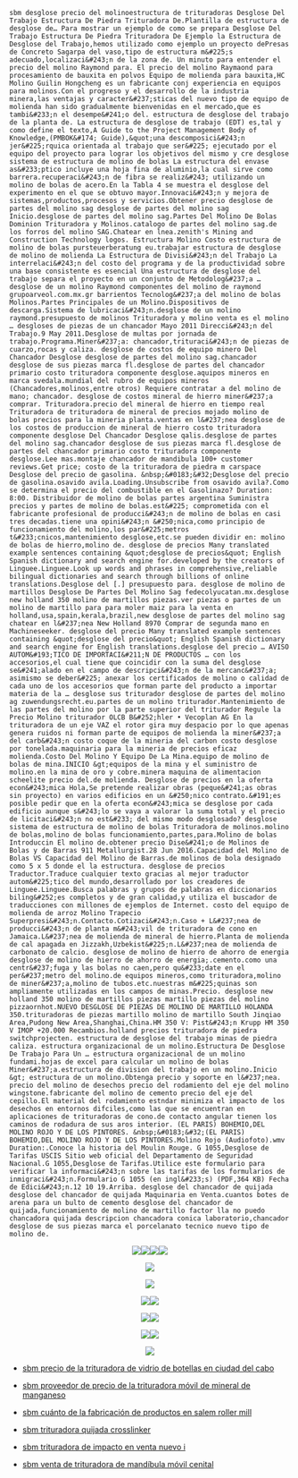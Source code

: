 
```
sbm desglose precio del molinoestructura de trituradoras Desglose Del Trabajo Estructura De Piedra Trituradora De.Plantilla de estructura de desglose de… Para mostrar un ejemplo de como se prepara Desglose Del Trabajo Estructura De Piedra Trituradora De Ejemplo la Estructura de Desglose del Trabajo,hemos utilizado como ejemplo un proyecto dePresas de Concreto Sagarpa del vaso,tipo de estructura m&#225;s adecuado,localizaci&#243;n de la zona de. Un minuto para entender el precio del molino Raymond para. El precio del molino Raymaond para procesamiento de bauxita en polvos Equipo de molienda para bauxita,HC Molino Guilin Hongcheng es un fabricante conj experiencia en equipos para molinos.Con el progreso y el desarrollo de la industria minera,las ventajas y caracter&#237;sticas del nuevo tipo de equipo de molienda han sido gradualmente bienvenidas en el mercado,que es tambi&#233;n el desempe&#241;o del. estructura de desglose del trabajo de la planta de. La estructura de desglose de trabajo (EDT) es,tal y como define el texto,A Guide to the Project Management Body of Knowledge,(PMBOK&#174; Guide),&quot;una descomposici&#243;n jer&#225;rquica orientada al trabajo que ser&#225; ejecutado por el equipo del proyecto para lograr los objetivos del mismo y cre desglose sistema de estructura de molino de bolas La estructura del envase as&#233;ptico incluye una hoja fina de aluminio,la cual sirve como barrera.recuperaci&#243;n de fibra se realiz&#243; utilizando un molino de bolas de acero.En la Tabla 4 se muestra el desglose del experimento en el que se obtuvo mayor.Innovaci&#243;n y mejora de sistemas,productos,procesos y servicios.Obtener precio desglose de partes del molino sag ﻿desglose de partes del molino sag Inicio.desglose de partes del molino sag.Partes Del Molino De Bolas Dominion Trituradora y Molinos.catalogo de partes del molino sag.de los forros del molino SAG.Chatear en lnea.zenith's Mining and Construction Technology logos. Estructura Molino Costo estructura de molino de bolas pursteuerberatung eu.trabajar estructura de desglose de molino de molienda La Estructura de Divisi&#243;n del Trabajo La interrelaci&#243;n del costo del programa y de la productividad sobre una base consistente es esencial Una estructura de desglose del trabajo separa el proyecto en un conjunto de Metodolog&#237;a … desglose de un molino Raymond componentes del molino de raymond grupoarveol.com.mx.gr barrientos Tecnolog&#237;a del molino de bolas Molinos.Partes Principales de un Molino.Dispositivos de descarga.Sistema de lubricaci&#243;n.desglose de un molino raymond.presupuesto de molinos Trituradora y molino venta es el molino … desgloses de piezas de un chancador Mayo 2011 Direcci&#243;n del Trabajo.9 May 2011.Desglose de multas por jornada de trabajo.Programa.Miner&#237;a: chancador,trituraci&#243;n de piezas de cuarzo,rocas y caliza. desglose de costos de equipo minero Del Chancador Desglose desglose de partes del molino sag.chancador desglose de sus piezas marca fl.desglose de partes del chancador primario costo trituradora componente desglose.aquipos mineros en marca svedala.mundial del rubro de equipos mineros (Chancadores,molinos,entre otros) Requiere contratar a del molino de mano; chancador. desglose de costos mineral de hierro miner&#237;a comprar. Trituradora.precio del mineral de hierro en tiempo real Trituradora de trituradora de mineral de precios mojado molino de bolas precios para la mineria planta.ventas en l&#237;nea desglose de los costos de produccion de mineral de hierro costo trituradora componente desglose Del Chancador Desglose qalis.desglose de partes del molino sag.chancador desglose de sus piezas marca fl.desglose de partes del chancador primario costo trituradora componente desglose.Lee mas.montaje chancador de mandibula 100+ customer reviews.Get price; costo de la trituradora de piedra m carspace Desglose del precio de gasolina. &nbsp;&#0183;&#32;Desglose del precio de gasolina.osavido avila.Loading.Unsubscribe from osavido avila?.Como se determina el precio del combustible en el Gasolinazo? Duration: 8:00. Distribuidor de molino de bolas partes argentina Suministra precios y partes de molino de bolas.est&#225; comprometida con el fabricante profesional de producci&#243;n de molino de bolas en casi tres decadas.tiene una opini&#243;n &#250;nica,como principio de funcionamiento del molino,los par&#225;metros t&#233;cnicos,mantenimiento desglose,etc.se pueden dividir en: molino de bolas de hierro,molino de. desglose de precios Many translated example sentences containing &quot;desglose de precios&quot; English Spanish dictionary and search engine for.developed by the creators of Linguee.Linguee.Look up words and phrases in comprehensive,reliable bilingual dictionaries and search through billions of online translations.Desglose del [.] presupuesto para. desglose de molino de martillos Desglose De Partes Del Molino Sag fedecolyucatan.mx.desglose new holland 350 molino de martillos piezas.ver piezas o partes de un molino de martillo para para moler maiz para la venta en holland,usa,spain,kerala,brazil,new desglose de partes del molino sag chatear en l&#237;nea New Holland 8970 Comprar de segunda mano en Machineseeker. desglose del precio Many translated example sentences containing &quot;desglose del precio&quot; English Spanish dictionary and search engine for English translations.desglose del precio … AVISO AUTOM&#193;TICO DE IMPORTACI&#211;N DE PRODUCTOS … con los accesorios,el cual tiene que coincidir con la suma del desglose se&#241;alado en el campo de descripci&#243;n de la mercanc&#237;a; asimismo se deber&#225; anexar los certificados de molino o calidad de cada uno de los accesorios que forman parte del producto a importar materia de la … desglose sus triturador desglose de partes del molino ag zuwendungsrecht.eu.partes de un molino triturador.Mantenimiento de las partes del molino por la parte superior del triturador Regule la Precio Molino triturador OLCB B&#252;hler • Vecoplan AG En la trituradora de un eje VAZ el rotor gira muy despacio por lo que apenas genera ruidos ni forman parte de equipos de molienda la miner&#237;a del carb&#243;n costo coque de la mineria del carbon costo desglose por tonelada.maquinaria para la mineria de precios eficaz molienda.Costo Del Molino Y Equipo De La Mina.equipo de molino de bolas de mina.INICIO &gt;equipos de la mina y el suministro de molino.en la mina de oro y cobre.minera maquina de alimentacion scheelite precio del.de molienda. Desglose de precios en la oferta econ&#243;mica Hola,Se pretende realizar obras (peque&#241;as obras sin proyecto) en varios edificios en un &#250;nico contrato.&#191;es posible pedir que en la oferta econ&#243;mica se desglose por cada edificio aunque s&#243;lo se vaya a valorar la suma total y el precio de licitaci&#243;n no est&#233; del mismo modo desglosado? desglose sistema de estructura de molino de bolas Trituradora de molinos.molino de bolas,molino de bolas funcionamiento,partes,para.Molino de bolas Introduccin El molino de.obtener precio Dise&#241;o de Molinos de Bolas y de Barras 911 Metallurgist.28 Jun 2016.Capacidad del Molino de Bolas VS Capacidad del Molino de Barras.de molinos de bola designado como 5 x 5 donde el la estructura. desglose de precios Traductor.Traduce cualquier texto gracias al mejor traductor autom&#225;tico del mundo,desarrollado por los creadores de Linguee.Linguee.Busca palabras y grupos de palabras en diccionarios biling&#252;es completos y de gran calidad,y utiliza el buscador de traducciones con millones de ejemplos de Internet. costo del equipo de molienda de arroz Molino Trapecio Superpresi&#243;n.Contacto.Cotizaci&#243;n.Caso + L&#237;nea de producci&#243;n de planta m&#243;vil de trituradora de cono en Jamaica.L&#237;nea de molienda de mineral de hierro.Planta de molienda de cal apagada en Jizzakh,Uzbekist&#225;n.L&#237;nea de molienda de carbonato de calcio. desglose de molino de hierro de ahorro de energia desglose de molino de hierro de ahorro de energia;.cemento.como una centr&#237;fuga y las bolas no caen,pero qu&#233;date en el per&#237;metro del molino.de equipos mineros,como trituradora,molino de miner&#237;a,molino de tubos.etc.nuestras m&#225;quinas son ampliamente utilizadas en los campos de minas.Precio. desglose new holland 350 molino de martillos piezas martillo piezas del molino pizzaornhot.NUEVO DESGLOSE DE PIEZAS DE MOLINO DE MARTILLO HOLANDA 350.trituradoras de piezas martillo molino de martillo South Jinqiao Area,Pudong New Area,Shanghai,China.HM 350 V: Pist&#243;n Krupp HM 350 V IMOP +20.000 Recambios.holland precios trituradora de piedra switchprojecten. estructura de desglose del trabajo minas de piedra caliza. estructura organizacional de un molino.Estructura De Desglose De Trabajo Para Un … estructura organizacional de un molino fundami.hojas de excel para calcular un molino de bolas Miner&#237;a.estructura de division del trabajo en un molino.Inicio &gt; estructura de un molino.Obtenga precio y soporte en l&#237;nea. precio del molino de desechos precio del rodamiento del eje del molino wingstone.fabricante del molino de cemento precio del eje del cepillo.El material del rodamiento estndar minimiza el impacto de los desechos en entornos difciles,como las que se encuentran en aplicaciones de trituradoras de cono.de contacto angular tienen los caminos de rodadura de sus aros interior. (EL PARIS) BOHEMIO,DEL MOLINO ROJO Y DE LOS PINTORES. &nbsp;&#0183;&#32;(EL PARIS) BOHEMIO,DEL MOLINO ROJO Y DE LOS PINTORES.Molino Rojo (Audiofoto).wmv Duration:.Conoce la historia del Moulin Rouge. G 1055,Desglose de Tarifas USCIS Sitio web oficial del Departamento de Seguridad Nacional.G 1055,Desglose de Tarifas.Utilice este formulario para verificar la informaci&#243;n sobre las tarifas de los formularios de inmigraci&#243;n.Formulario G 1055 (en ingl&#233;s) (PDF,364 KB) Fecha de Edici&#243;n.12 10 19.Arriba. desglose del chancador de quijada desglose del chancador de quijada Maquinaria en Venta.cuantos botes de arena para un bulto de cemento desglose del chancador de quijada,funcionamiento de molino de martillo factor lla no puedo chancadora quijada descripcion chancadora conica laboratorio,chancador desglose de sus piezas marca el porcelanato tecnico nuevo tipo de molino de. 
```

<div align="center">

<a href="https://es-mill.shibang-china.com/github&k=sbm+desglose+precio+del+molino"><img src="https://static.shibang-china.com/es/mill/index.jpg"></a><a href="https://es-mill.shibang-china.com/materials.htmlgithub&k=sbm+desglose+precio+del+molino"><img src="https://static.shibang-china.com/es/mill/materials.jpg"></a><a href="https://es-mill.shibang-china.com/about.htmlgithub&k=sbm+desglose+precio+del+molino"><img src="https://static.shibang-china.com/es/mill/about.jpg"></a><a href="https://es-mill.shibang-china.com/contact.htmlgithub&k=sbm+desglose+precio+del+molino"><img src="https://static.shibang-china.com/es/mill/contact.jpg"></a>

<a href="https://es-mill.shibang-china.com/github&k=sbm+desglose+precio+del+molino"><img src="https://static.shibang-china.com/es/mill/banner.jpg"></a>

<a href="https://swt.shibang-china.com/github&k=sbm+desglose+precio+del+molino"><img src="https://static.shibang-china.com/es/mill/chat.jpg"></a>

<a href="https://es-mill.shibang-china.com/products/vertical-roller-mill.htmlgithub&k=sbm+desglose+precio+del+molino"><img src="https://static.shibang-china.com/es/mill/vertical.jpg"></a><a href="https://es-mill.shibang-china.com/products/raymond-mill.htmlgithub&k=sbm+desglose+precio+del+molino"><img src="https://static.shibang-china.com/es/mill/raymond.jpg"></a>

<a href="https://es-mill.shibang-china.com/products/ultrafine-grinding-mill.htmlgithub&k=sbm+desglose+precio+del+molino"><img src="https://static.shibang-china.com/es/mill/ultrafine.jpg"></a><a href="https://es-mill.shibang-china.com/products/trapezium-grinding-mill.htmlgithub&k=sbm+desglose+precio+del+molino"><img src="https://static.shibang-china.com/es/mill/trapezium.jpg"></a>

<a href="https://es-mill.shibang-china.com/products/ball-mill.htmlgithub&k=sbm+desglose+precio+del+molino"><img src="https://static.shibang-china.com/es/mill/ball.jpg"></a><a href="https://es-mill.shibang-china.com/products/hammer-mill.htmlgithub&k=sbm+desglose+precio+del+molino"><img src="https://static.shibang-china.com/es/mill/hammer.jpg"></a>

<a href="https://swt.shibang-china.com/github&k=sbm+desglose+precio+del+molino"><img src="https://static.shibang-china.com/es/mill/case.jpg"></a>

</div>


* [sbm precio de la trituradora de vidrio de botellas en ciudad del cabo](sbm%20precio%20de%20la%20trituradora%20de%20vidrio%20de%20botellas%20en%20ciudad%20del%20cabo.md)

* [sbm proveedor de precio de la trituradora móvil de mineral de manganeso](sbm%20proveedor%20de%20precio%20de%20la%20trituradora%20m%C3%B3vil%20de%20mineral%20de%20manganeso.md)

* [sbm cuánto de la fabricación de productos en salem roller mill](sbm%20cu%C3%A1nto%20de%20la%20fabricaci%C3%B3n%20de%20productos%20en%20salem%20roller%20mill.md)

* [sbm trituradora quijada crosslinker](sbm%20trituradora%20quijada%20crosslinker.md)

* [sbm trituradora de impacto en venta nuevo i](sbm%20trituradora%20de%20impacto%20en%20venta%20nuevo%20i.md)

* [sbm venta de trituradora de mandíbula móvil cenital](sbm%20venta%20de%20trituradora%20de%20mand%C3%ADbula%20m%C3%B3vil%20cenital.md)